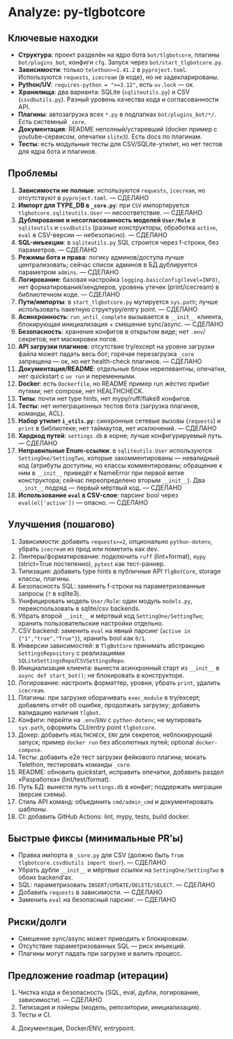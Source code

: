 # Analyze: py-tlgbotcore

## Ключевые находки
- **Структура**: проект разделён на ядро бота `bot/tlgbotcore`, плагины `bot/plugins_bot`, конфиги `cfg`. Запуск через `bot/start_tlgbotcore.py`.
- **Зависимости**: только `telethon>=1.41.2` в `pyproject.toml`. Используются `requests`, `icecream` (в коде), но не задекларированы.
- **Pythон/UV**: `requires-python = ">=3.12"`, есть `uv.lock` — ок.
- **Хранилища**: два варианта: SQLite (`sqliteutils.py`) и CSV (`csvdbutils.py`). Разный уровень качества кода и согласованности API.
- **Плагины**: автозагрузка всех `*.py` в подпапках `bot/plugins_bot/*/`. Есть системный `_core`.
- **Документация**: README неполный/устаревший (docker пример с youtube-сервисом, опечатки `slite3`). Есть docs по плагинам.
- **Тесты**: есть модульные тесты для CSV/SQLite-утилит, но нет тестов для ядра бота и плагинов.

## Проблемы
1. **Зависимости не полные**: используются `requests`, `icecream`, но отсутствуют в `pyproject.toml`. — СДЕЛАНО
2. **Импорт для TYPE_DB в `_core.py`**: при `CSV` импортируется `tlgbotcore.sqliteutils.User` — несоответствие. — СДЕЛАНО
3. **Дублирование и несогласованность моделей `User/Role`** в `sqliteutils` и `csvdbutils` (разные конструкторы, обработка `active`, `eval` в CSV-версии — небезопасно). — СДЕЛАНО
4. **SQL-инъекции**: в `sqliteutils.py` SQL строится через f-строки, без параметров. — СДЕЛАНО
5. **Режимы бота и права**: логику админов/доступа лучше централизовать; сейчас список админов в БД дублируется параметром `admins`. — СДЕЛАНО
6. **Логирование**: базовая настройка `logging.basicConfig(level=INFO)`, нет форматирования/хендлеров, уровень утечек (print/icecream) в библиотечном коде. — СДЕЛАНО
7. **Пути/импорты**: в `start_tlgbotcore.py` мутируется `sys.path`; лучше использовать пакетную структуру/entry point. — СДЕЛАНО
8. **Асинхронность**: `run_until_complete` вызывается в `__init__` клиента, блокирующая инициализация + смешение sync/async. — СДЕЛАНО
9. **Безопасность**: хранение конфигов в открытом виде; нет `.env`/секретов; нет маскировки логов.
10. **API загрузки плагинов**: отсутствие try/except на уровне загрузки файла может падать весь бот; горячая перезагрузка `_core` запрещена — ок, но нет health-check плагинов. — СДЕЛАНО
11. **Документация/README**: отдельные блоки нерелевантны, опечатки, нет quickstart с `uv run` и переменными.
12. **Docker**: есть `Dockerfile`, но README пример run жёстко прибит путями; нет compose, нет HEALTHCHECK.
13. **Типы**: почти нет type hints, нет mypy/ruff/flake8 конфигов.
14. **Тесты**: нет интеграционных тестов бота (загрузка плагинов, команды, ACL).
15. **Набор утилит `i_utils.py`**: синхронные сетевые вызовы (`requests`) и `print` в библиотеке; нет таймаутов, нет исключений. — СДЕЛАНО
16. **Хардкод путей**: `settings.db` в корне; лучше конфигурируемый путь. — СДЕЛАНО
17. **Неправильные Enum-ссылки**: в `sqliteutils.User` используются `SettingOne/SettingTwo`, которые закомментированы — невалидный код (атрибуты доступны, но классы комментированы; обращение к ним в `__init__` приведёт к NameError при первой ветке конструктора; сейчас переопределено вторым `__init__`). Два `__init__` подряд — первый мёртвый код. — СДЕЛАНО
18. **Использование `eval` в CSV-слое**: парсинг bool через `eval(el['active'])` — опасно. — СДЕЛАНО

## Улучшения (пошагово)
1. Зависимости: добавить `requests>=2`, опционально `python-dotenv`, убрать `icecream` из прод или пометить как dev.
2. Линтеры/форматирование: подключить `ruff` (lint+format), `mypy` (strict=True постепенно), `pytest` как тест-раннер.
3. Типизация: добавить type hints в публичные API `TlgBotCore`, storage классы, плагины.
4. Безопасность SQL: заменить f-строки на параметризованные запросы (`?` в sqlite3).
5. Унифицировать модель `User/Role`: один модуль `models.py`, переиспользовать в sqlite/csv backends.
6. Убрать второй `__init__` и мёртвый код `SettingOne/SettingTwo`; хранить пользовательские настройки отдельно.
7. CSV backend: заменить `eval` на явный парсинг (`active in {"1","true","True"}`), хранить bool как `0/1`.
8. Инверсии зависимостей: в `TlgBotCore` принимать абстракцию `SettingsRepository` с реализациями `SQLiteSettingsRepo`/`CSVSettingsRepo`.
9. Инициализация клиента: вынести асинхронный старт из `__init__` в `async def start_bot()`; не блокировать в конструкторе.
10. Логирование: настроить форматтер, уровни, убрать `print`, удалить `icecream`.
11. Плагины: при загрузке оборачивать `exec_module` в try/except; добавлять отчёт об ошибке, продолжать загрузку; добавить валидацию наличия `tlgbot`.
12. Конфиги: перейти на `.env`/`ENV` с `python-dotenv`; не мутировать `sys.path`, оформить CLI/entry point `tlgbotcore`.
13. Докер: добавить `HEALTHCHECK`, `ENV` для секретов, неблокирующий запуск; пример `docker run` без абсолютных путей; optional `docker-compose`.
14. Тесты: добавить e2e тест загрузки фейкового плагина; мокать Telethon, тестировать команды `_core`.
15. README: обновить quickstart, исправить опечатки, добавить раздел «Разработка» (lint/test/format).
16. Путь БД: вынести путь `settings.db` в конфиг; поддержать миграции (версия схемы).
17. Стиль API команд: объединить `cmd/admin_cmd` и документировать шаблоны.
18. CI: добавить GitHub Actions: lint, mypy, tests, build docker.

## Быстрые фиксы (минимальные PR’ы)
- Правка импорта в `_core.py` для CSV (должно быть `from tlgbotcore.csvdbutils import User`). — СДЕЛАНО
- Убрать дубли `__init__` и мёртвые ссылки на `SettingOne/SettingTwo` в обоих backend’ах.
- SQL: параметризовать `INSERT/UPDATE/DELETE/SELECT`. — СДЕЛАНО
- Добавить `requests` в зависимости. — СДЕЛАНО
- Заменить `eval` на безопасный парсинг. — СДЕЛАНО

## Риски/долги
- Смешение sync/async может приводить к блокировкам.
- Отсутствие параметризованных SQL — риск инъекций.
- Плагины могут падать при загрузке и валить процесс.

## Предложение roadmap (итерации)
1) Чистка кода и безопасность (SQL, eval, дубли, логирование, зависимости). — СДЕЛАНО
2) Типизация и лэйеры (модель, репозитории, инициализация).
3) Тесты и CI.
4. Документация, Docker/ENV, entrypoint.

